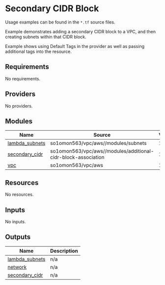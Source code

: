 # Secondary CIDR Block

Usage examples can be found in the `*.tf` source files.

Example demonstrates adding a secondary CIDR block to a VPC, and then creating subnets within that CIDR block.

Example shows using Default Tags in the provider as well as passing additional tags into the resource.
<!-- BEGINNING OF PRE-COMMIT-TERRAFORM DOCS HOOK -->
## Requirements

No requirements.

## Providers

No providers.

## Modules

| Name | Source | Version |
|------|--------|---------|
| <a name="module_lambda_subnets"></a> [lambda\_subnets](#module\_lambda\_subnets) | so1omon563/vpc/aws//modules/subnets | 1.0.0 |
| <a name="module_secondary_cidr"></a> [secondary\_cidr](#module\_secondary\_cidr) | so1omon563/vpc/aws//modules/additional-cidr-block-association | 1.0.0 |
| <a name="module_vpc"></a> [vpc](#module\_vpc) | so1omon563/vpc/aws | 1.0.0 |

## Resources

No resources.

## Inputs

No inputs.

## Outputs

| Name | Description |
|------|-------------|
| <a name="output_lambda_subnets"></a> [lambda\_subnets](#output\_lambda\_subnets) | n/a |
| <a name="output_network"></a> [network](#output\_network) | n/a |
| <a name="output_secondary_cidr"></a> [secondary\_cidr](#output\_secondary\_cidr) | n/a |
<!-- END OF PRE-COMMIT-TERRAFORM DOCS HOOK -->
